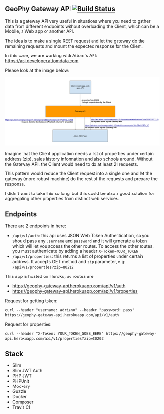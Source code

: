 

## GeoPhy Gateway API [![Build Status](https://travis-ci.org/adrianosferreira/geophy.svg?branch=master)](https://travis-ci.org/adrianosferreira/geophy)

This is a gateway API very useful in situations where you need to gather data from different endpoints without overloading the Client, which can be a Mobile, a Web app or another API.

The idea is to make a single REST request and let the gateway do the remaining requests and mount the expected response for the Client.

In this case, we are working with Attom's API: https://api.developer.attomdata.com

Please look at the image below:

![alt text](example.png "Gateway API")

Imagine that the Client application needs a list of properties under certain address (zip), sales history information and also schools around. Without the Gateway API, the Client would need to do at least 21 requests.

This pattern would reduce the Client request into a single one and let the gateway (more robust machine) do the rest of the requests and prepare the response.

I didn't want to take this so long, but this could be also a good solution for aggregating other properties from distinct web services.

## Endpoints

There are 2 endpoints in here:

- `/api/v1/auth`: this api uses JSON Web Token Authentication, so you should pass any `username` and `password` and it will generate a token which will let you access the other routes. To access the other routes, you must authenticate by adding a header `X-Token=YOUR_TOKEN`
- `/api/v1/properties`: this returns a list of properties under certain address. It accepts GET method and `zip` parameter, e.g: `/api/v1/properties?zip=80212`

This app is hosted on Heroku, so routes are:

- https://geophy-gateway-api.herokuapp.com/api/v1/auth
- https://geophy-gateway-api.herokuapp.com/api/v1/properties

Request for getting token:

```
curl --header "username: adriano" --header "password: pass" https://geophy-gateway-api.herokuapp.com/api/v1/auth
```

Request for properties:

```
curl --header "X-Token: YOUR_TOKEN_GOES_HERE" https://geophy-gateway-api.herokuapp.com/api/v1/properties?zip=80202
```

## Stack

- Slim
- Slim JWT Auth
- PHP JWT
- PHPUnit
- Mockery
- Guzzle
- Docker
- Composer
- Travis CI